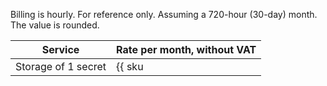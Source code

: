 Billing is hourly. For reference only. Assuming a 720-hour (30-day) month. The value is rounded.

| Service | Rate per month, without VAT |
| ----- | ----- |
| Storage of 1 secret | {{ sku|USD|lockbox.storage.v1.active_secrets|month|string }} |
